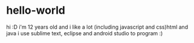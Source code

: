 # hello-world
hi :D
i'm 12 years old and i like a lot (including javascript and css)html and java
i use sublime text, eclipse and android studio to program :)
